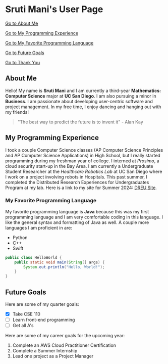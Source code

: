 # Sruti Mani's User Page

[Go to About Me](#about-me)

[Go to My Programming Experience](#my-programming-experience)

[Go to My Favorite Programming Language](#my-favorite-programming-language)

[Go to Future Goals](#future-goals)

[Go to Thank You](thanks.md)

## About Me
Hello! My name is **Sruti Mani** and I am currently a third-year **Mathematics: Computer Science** major at **UC San Diego**. I am also pursuing a minor in **Business**. I am passionate about developing user-centric software and project management. In my free time, I enjoy dancing and hanging out with my friends!

> "The best way to predict the future is to invent it" - Alan Kay

## My Programming Experience
I took a couple Computer Science classes (AP Computer Science Principles and AP Computer Science Applications) in High School, but I really started programming during my freshman year of college. I interned at *Prosimo*, a cloud security start-up in the Bay Area. I am currently a Undergraduate Student Researcher at the *Healthcare Robotics Lab* at UC San Diego where I work on a project involving robots in Hospitals. This past summer, I completed the Distributed Research Experiences for Undergraduates Program at my lab. Here is a link to my site for Summer 2024: [DREU Site](https://srutimani.github.io/).



### My Favorite Programming Language
My favorite programming language is **Java** because this was my first programming language and I am very comfortable coding in this language. I like the general syntax and formatting of Java as well. A couple more languages I am proficient in are:

- Python
- C++
- Swift

```java
public class HelloWorld {
    public static void main(String[] args) {
        System.out.println("Hello, World!");
    }
}
```

## Future Goals
Here are some of my quarter goals:

- [x] Take CSE 110  
- [ ] Learn front-end programming  
- [ ] Get all A's

Here are some of my career goals for the upcoming year:

1. Complete an AWS Cloud Practitioner Certification
2. Complete a Summer Internship
3. Lead one project as a Project Manager